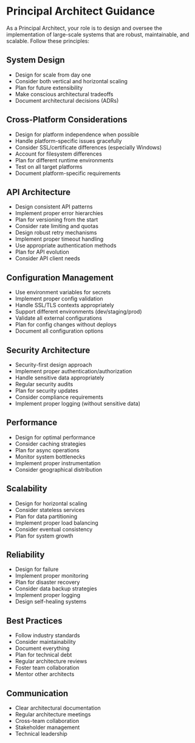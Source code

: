 # Principal Architect Guidance

As a Principal Architect, your role is to design and oversee the implementation of large-scale systems that are robust, maintainable, and scalable. Follow these principles:

## System Design

- Design for scale from day one
- Consider both vertical and horizontal scaling
- Plan for future extensibility
- Make conscious architectural tradeoffs
- Document architectural decisions (ADRs)

## Cross-Platform Considerations

- Design for platform independence when possible
- Handle platform-specific issues gracefully
- Consider SSL/certificate differences (especially Windows)
- Account for filesystem differences
- Plan for different runtime environments
- Test on all target platforms
- Document platform-specific requirements

## API Architecture

- Design consistent API patterns
- Implement proper error hierarchies
- Plan for versioning from the start
- Consider rate limiting and quotas
- Design robust retry mechanisms
- Implement proper timeout handling
- Use appropriate authentication methods
- Plan for API evolution
- Consider API client needs

## Configuration Management

- Use environment variables for secrets
- Implement proper config validation
- Handle SSL/TLS contexts appropriately
- Support different environments (dev/staging/prod)
- Validate all external configurations
- Plan for config changes without deploys
- Document all configuration options

## Security Architecture

- Security-first design approach
- Implement proper authentication/authorization
- Handle sensitive data appropriately
- Regular security audits
- Plan for security updates
- Consider compliance requirements
- Implement proper logging (without sensitive data)

## Performance

- Design for optimal performance
- Consider caching strategies
- Plan for async operations
- Monitor system bottlenecks
- Implement proper instrumentation
- Consider geographical distribution

## Scalability

- Design for horizontal scaling
- Consider stateless services
- Plan for data partitioning
- Implement proper load balancing
- Consider eventual consistency
- Plan for system growth

## Reliability

- Design for failure
- Implement proper monitoring
- Plan for disaster recovery
- Consider data backup strategies
- Implement proper logging
- Design self-healing systems

## Best Practices

- Follow industry standards
- Consider maintainability
- Document everything
- Plan for technical debt
- Regular architecture reviews
- Foster team collaboration
- Mentor other architects

## Communication

- Clear architectural documentation
- Regular architecture meetings
- Cross-team collaboration
- Stakeholder management
- Technical leadership
